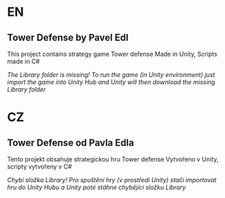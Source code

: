 # EN 
## Tower Defense by Pavel Edl

This project contains strategy game Tower defense
Made in Unity, Scripts made in C#


*The Library folder is missing!*
*To run the game (in Unity environment) just import the game into Unity Hub and Unity will then download the missing Library folder*

# CZ
## Tower Defense od Pavla Edla
Tento projekt obsahuje strategickou hru Tower defense
Vytvořeno v Unity, scripty vytvořeny v C#


*Chybí složka Library!*
*Pro spuštění hry (v prostředí Unity) stačí importovat hru do Unity Hubu a Unity poté stáhne chybějící složku Library*
